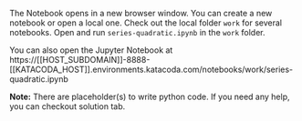 The Notebook opens in a new browser window. You can create a new notebook or open a local one. Check out the local folder `work` for several notebooks. Open and run `series-quadratic.ipynb` in the `work` folder.

You can also open the Jupyter Notebook at https://[[HOST_SUBDOMAIN]]-8888-[[KATACODA_HOST]].environments.katacoda.com/notebooks/work/series-quadratic.ipynb

**Note:**
There are placeholder(s) to write python code. If you need any help, you can checkout solution tab.